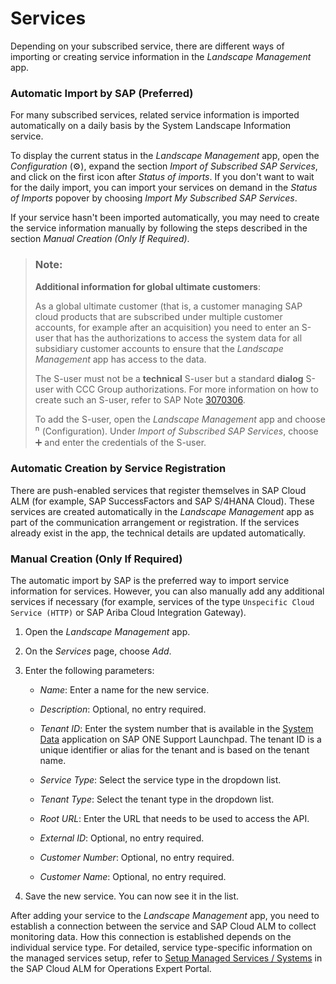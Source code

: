 <!-- loiod5f36cc72b4443f6abfa95f6e1a17782 -->

<link rel="stylesheet" type="text/css" href="../css/sap-icons.css"/>

# Services

Depending on your subscribed service, there are different ways of importing or creating service information in the *Landscape Management* app.





### Automatic Import by SAP \(Preferred\)

For many subscribed services, related service information is imported automatically on a daily basis by the System Landscape Information service.

To display the current status in the *Landscape Management* app, open the *Configuration* \(:gear:\), expand the section *Import of Subscribed SAP Services*, and click on the first icon after *Status of imports*. If you don't want to wait for the daily import, you can import your services on demand in the *Status of Imports* popover by choosing *Import My Subscribed SAP Services*.

If your service hasn't been imported automatically, you may need to create the service information manually by following the steps described in the section *Manual Creation \(Only If Required\)*.

> ### Note:  
> **Additional information for global ultimate customers**:
> 
> As a global ultimate customer \(that is, a customer managing SAP cloud products that are subscribed under multiple customer accounts, for example after an acquisition\) you need to enter an S-user that has the authorizations to access the system data for all subsidiary customer accounts to ensure that the *Landscape Management* app has access to the data.
> 
> The S-user must not be a **technical** S-user but a standard **dialog** S-user with CCC Group authorizations. For more information on how to create such an S-user, refer to SAP Note [3070306](https://launchpad.support.sap.com/#/notes/3070306).
> 
> To add the S-user, open the *Landscape Management* app and choose <span style="font-size:16px;"><span class="SAP-icons"></span></span> \(Configuration\). Under *Import of Subscribed SAP Services*, choose :heavy_plus_sign: and enter the credentials of the S-user.



### Automatic Creation by Service Registration

There are push-enabled services that register themselves in SAP Cloud ALM \(for example, SAP SuccessFactors and SAP S/4HANA Cloud\). These services are created automatically in the *Landscape Management* app as part of the communication arrangement or registration. If the services already exist in the app, the technical details are updated automatically.



### Manual Creation \(Only If Required\)

The automatic import by SAP is the preferred way to import service information for services. However, you can also manually add any additional services if necessary \(for example, services of the type `Unspecific Cloud Service (HTTP)` or SAP Ariba Cloud Integration Gateway\).

1.  Open the *Landscape Management* app.

2.  On the *Services* page, choose *Add*.

3.  Enter the following parameters:

    -   *Name*: Enter a name for the new service.

    -   *Description*: Optional, no entry required.

    -   *Tenant ID*: Enter the system number that is available in the [System Data](https://launchpad.support.sap.com/#/systemdata) application on SAP ONE Support Launchpad. The tenant ID is a unique identifier or alias for the tenant and is based on the tenant name.

    -   *Service Type*: Select the service type in the dropdown list.

    -   *Tenant Type*: Select the tenant type in the dropdown list.

    -   *Root URL*: Enter the URL that needs to be used to access the API.

    -   *External ID*: Optional, no entry required.

    -   *Customer Number*: Optional, no entry required.

    -   *Customer Name*: Optional, no entry required.


4.  Save the new service. You can now see it in the list.


After adding your service to the *Landscape Management* app, you need to establish a connection between the service and SAP Cloud ALM to collect monitoring data. How this connection is established depends on the individual service type. For detailed, service type-specific information on the managed services setup, refer to [Setup Managed Services / Systems](https://support.sap.com/en/alm/sap-cloud-alm/operations/expert-portal/setup-managed-services.html) in the SAP Cloud ALM for Operations Expert Portal.

